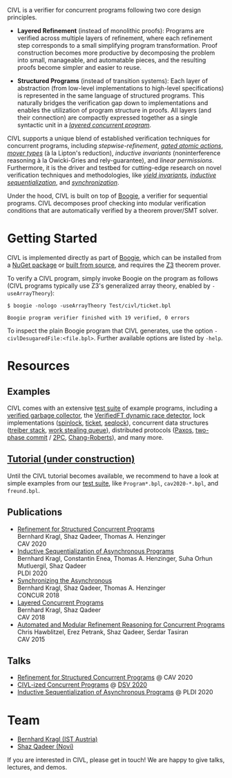 CIVL is a verifier for concurrent programs following two core design principles.

* **Layered Refinement** (instead of monolithic proofs): Programs are verified
  across multiple layers of refinement, where each refinement step corresponds
  to a small simplifying program transformation. Proof construction becomes more
  productive by decomposing the problem into small, manageable, and automatable
  pieces, and the resulting proofs become simpler and easier to reuse.

* **Structured Programs** (instead of transition systems): Each layer of
  abstraction (from low-level implementations to high-level specifications) is
  represented in the same language of structured programs. This naturally
  bridges the verification gap down to implementations and enables the
  utilization of program structure in proofs. All layers (and their connection)
  are compactly expressed together as a single syntactic unit in a 
  *[layered concurrent program](https://doi.org/10.1007/978-3-319-96145-3_5)*.

CIVL supports a unique blend of established verification techniques for
concurrent programs, including
*stepwise-refinement*,
*[gated atomic actions](https://doi.org/10.1145/1480881.1480885)*,
*[mover types](https://doi.org/10.1145/781131.781169)* (à la Lipton's reduction),
*inductive invariants* (noninterference reasoning à la Owicki-Gries and rely-guarantee),
and *linear permissions*.
Furthermore, it is the driver and testbed for cutting-edge research on novel
verification techniques and methodologies, like
*[yield invariants](https://doi.org/10.1007/978-3-030-53288-8_14)*,
*[inductive sequentialization](https://doi.org/10.1145/3385412.3385980)*,
and *[synchronization](https://dx.doi.org/10.4230/LIPIcs.CONCUR.2018.21)*.

Under the hood, CIVL is built on top of
[Boogie](https://github.com/boogie-org/boogie), a verifier for sequential
programs. CIVL decomposes proof checking into modular verification conditions
that are automatically verified by a theorem prover/SMT solver.

# Getting Started

CIVL is implemented directly as part of [Boogie](https://github.com/boogie-org/boogie),
which can be installed from a [NuGet package](https://www.nuget.org/packages/Boogie) or
[built from source](https://github.com/boogie-org/boogie#building), and requires the
[Z3](https://github.com/Z3Prover/z3) theorem prover.

To verify a CIVL program, simply invoke Boogie on the program as follows
(CIVL programs typically use Z3's generalized array theory, enabled by `-useArrayTheory`):

```
$ boogie -nologo -useArrayTheory Test/civl/ticket.bpl

Boogie program verifier finished with 19 verified, 0 errors
```

To inspect the plain Boogie program that CIVL generates, use the option `-civlDesugaredFile:<file.bpl>`.
Further available options are listed by `-help`.

# Resources

## Examples

CIVL comes with an extensive [test suite](https://github.com/boogie-org/boogie/tree/master/Test/civl)
of example programs, including
a [verified garbage collector](https://github.com/boogie-org/boogie/blob/master/Test/civl/GC.bpl),
the [VerifiedFT dynamic race detector](https://github.com/boogie-org/boogie/blob/master/Test/civl/verified-ft.bpl),
lock implementations
([spinlock](https://github.com/boogie-org/boogie/blob/master/Test/civl/lock-introduced.bpl),
[ticket](https://github.com/boogie-org/boogie/blob/master/Test/civl/ticket.bpl),
[seqlock](https://github.com/boogie-org/boogie/blob/master/Test/civl/seqlock.bpl)),
concurrent data structures
([treiber stack](https://github.com/boogie-org/boogie/blob/master/Test/civl/treiber-stack.bpl),
[work stealing queue](https://github.com/boogie-org/boogie/blob/master/Test/civl/wsq.bpl)),
distributed protocols
([Paxos](https://github.com/boogie-org/boogie/tree/master/Test/civl/inductive-sequentialization/paxos),
[two-phase commit](https://github.com/boogie-org/boogie/blob/master/Test/civl/inductive-sequentialization/2PC.bpl) /
[2PC](https://github.com/boogie-org/boogie/blob/master/Test/civl/async/2pc.bpl),
[Chang-Roberts](https://github.com/boogie-org/boogie/blob/master/Test/civl/inductive-sequentialization/ChangRoberts.bpl)),
and many more.

## [Tutorial (under construction)](tutorial)

Until the CIVL tutorial becomes available, we recommend to have a look at simple
examples from our [test suite](https://github.com/boogie-org/boogie/tree/master/Test/civl),
like `Program*.bpl`, `cav2020-*.bpl`, and `freund.bpl`.

## Publications

* [Refinement for Structured Concurrent Programs](https://bkragl.github.io/papers/cav2020.pdf)\
  Bernhard Kragl, Shaz Qadeer, Thomas A. Henzinger\
  CAV 2020
* [Inductive Sequentialization of Asynchronous Programs](https://bkragl.github.io/papers/pldi2020.pdf)\
  Bernhard Kragl, Constantin Enea, Thomas A. Henzinger, Suha Orhun Mutluergil, Shaz Qadeer\
  PLDI 2020
* [Synchronizing the Asynchronous](https://bkragl.github.io/papers/concur2018.pdf)\
  Bernhard Kragl, Shaz Qadeer, Thomas A. Henzinger\
  CONCUR 2018
* [Layered Concurrent Programs](https://bkragl.github.io/papers/cav2018.pdf)\
  Bernhard Kragl, Shaz Qadeer\
  CAV 2018
* [Automated and Modular Refinement Reasoning for Concurrent Programs](https://www.microsoft.com/en-us/research/publication/automated-and-modular-refinement-reasoning-for-concurrent-programs/)\
  Chris Hawblitzel, Erez Petrank, Shaz Qadeer, Serdar Tasiran\
  CAV 2015

## Talks

* [Refinement for Structured Concurrent Programs](https://youtu.be/anKt3qjo5as?t=1306) @ CAV 2020
* [CIVL-ized Concurrent Programs](https://youtu.be/f8Cjpt-rzxE?t=2081) @ [DSV 2020](https://smackers.github.io/democratizing-software-verification-workshop-2020/)
* [Inductive Sequentialization of Asynchronous Programs](https://www.youtube.com/watch?v=hShxxspWeb8) @ PLDI 2020

# Team

* [Bernhard Kragl (IST Austria)](https://bkragl.github.io)
* [Shaz Qadeer (Novi)](https://scholar.google.com/citations?user=EqIVfYcAAAAJ&hl=en)

If you are interested in CIVL, please get in touch! We are happy to give talks, lectures, and demos.
